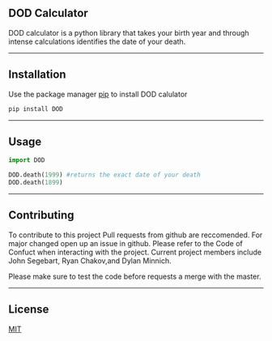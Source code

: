 ## DOD Calculator
DOD calculator is a python library that takes your birth year and through intense calculations identifies the date of your death.

---

## Installation
Use the package manager [pip](https://pip.pypa.io/en/stable/) to install DOD calulator

```bash
pip install DOD
```

---

## Usage

```python
import DOD

DOD.death(1999) #returns the exact date of your death
DOD.death(1899)

```

---

## Contributing
To contribute to this project Pull requests from github are reccomended. For major changed open up an issue in github. Please refer to the Code of Confuct when interacting with the project. Current project members include John Segebart, Ryan Chakov,and Dylan Minnich.

Please make sure to test the code before requests a merge with the master.

---

## License
[MIT](https://choosealicense.com/licenses/mit/)




